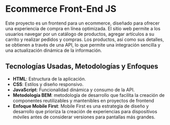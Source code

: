 # Ecommerce Front-End JS

Este proyecto es un frontend para un ecommerce, diseñado para ofrecer una experiencia de compra en línea optimizada. El sitio web permite a los usuarios navegar por un catálogo de productos, agregar artículos a su carrito y realizar pedidos y compras. Los productos, así como sus detalles, se obtienen a través de una API, lo que permite una integración sencilla y una actualización dinámica de la información.

## Tecnologías Usadas, Metodologías y Enfoques

- **HTML**: Estructura de la aplicación.
- **CSS**: Estilos y diseño responsivo.
- **JavaScript**: Funcionalidad dinámica y consumo de la API.
- **Metodología BEM**: metodología de desarrollo que facilita la creación de componentes reutilizables y mantenibles en proyectos de frontend
- **Enfoque Mobile First**: Mobile First es una estrategia de diseño y desarrollo que prioriza la creación de experiencias para dispositivos móviles antes de considerar versiones para pantallas más grandes.
